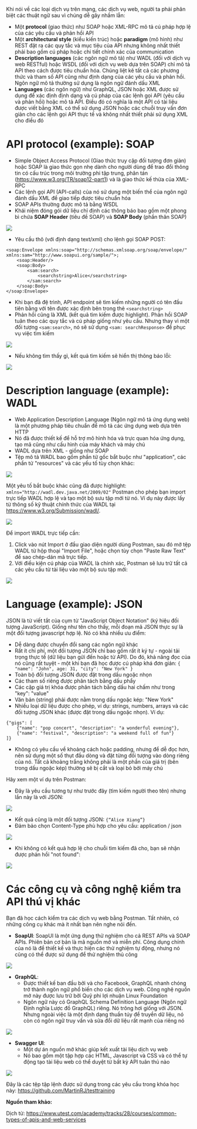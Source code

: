 Khi nói về các loại dịch vụ trên mạng, các dịch vụ web, người ta phải phân biệt các thuật ngữ sau vì chúng dễ gây nhầm lẫn:
- Một **protocol** (giao thức) như SOAP hoặc XML-RPC mô tả cú pháp hợp lệ của các yêu cầu và phản hồi API
- Một **architectural style** (kiểu kiến trúc) hoặc **paradigm** (mô hình) như REST đặt ra các quy tắc và mục tiêu của API nhưng không nhất thiết phải bao gồm cú pháp hoặc chi tiết chính xác của communication
- **Description languages** (các ngôn ngữ mô tả) như WADL (đối với dịch vụ web RESTful) hoặc WSDL (đối với dịch vụ web dựa trên SOAP) chỉ mô tả API theo cách được tiêu chuẩn hóa. Chúng liệt kê tất cả các phương thức và tham số API cũng như định dạng của các yêu cầu và phản hồi. Ngôn ngữ mô tả thường sử dụng là ngôn ngữ đánh dấu XML
- **Languages** (các ngôn ngữ) như GraphQL, JSON hoặc XML được sử dụng để xác định định dạng và cú pháp của các lệnh gọi API (yêu cầu và phản hồi) hoặc mô tả API. Điều đó có nghĩa là một API có tài liệu được viết bằng XML có thể sử dụng JSON hoặc các chuỗi truy vấn đơn giản cho các lệnh gọi API thực tế và không nhất thiết phải sử dụng XML cho điều đó

# API protocol (example): SOAP
* Simple Object Access Protocol (Giao thức truy cập đối tượng đơn giản) hoặc SOAP là giao thức gọn nhẹ dành cho người dùng để trao đổi thông tin có cấu trúc trong môi trường phi tập trung, phân tán (https://www.w3.org/TR/soap12-part1) và là giao thức kế thừa của XML-RPC
* Các lệnh gọi API (API-calls) của nó sử dụng một biến thể của ngôn ngữ đánh dấu XML để giao tiếp được tiêu chuẩn hóa
* SOAP APIs thường được mô tả bằng WSDL
* Khái niệm đóng gói dữ liệu chỉ định các thông báo bao gồm một phong bì chứa **SOAP Header** (tiêu đề SOAP) và **SOAP Body** (phần thân SOAP)

![](https://images.viblo.asia/71559c8b-2f1f-484d-a645-96825e43aa6f.png)

* Yêu cầu thô (với định dạng text/xml) cho lệnh gọi SOAP POST:

```
<soap:Envelope xmlns:soap="http://schemas.xmlsoap.org/soap/envelope/" xmlns:sam="http://www.soapui.org/sample/">;
    <soap:Header/>
    <soap:Body>
        <sam:search>
            <searchstring>Alice</searchstring>
        </sam:search>
    </soap:Body>
</soap:Envelope>
```

* Khi bạn đã đệ trình, API endpoint sẽ tìm kiếm những người có tên đầu tiên bằng với tên được xác định bên trong thẻ `<searchstring>`
* Phản hồi cũng là XML (kết quả tìm kiếm được highlight). Phản hồi SOAP tuân theo các quy tắc và cú pháp giống như yêu cầu. Nhưng thay vì một đối tượng `<sam:search>`, nó sẽ sử dụng `<sam: searchResponse>` để phục vụ việc tìm kiếm

![](https://images.viblo.asia/fedf6517-c647-4adb-993a-8fda8aee26b6.png)

* Nếu không tìm thấy gì, kết quả tìm kiếm sẽ hiển thị thông báo lỗi:

![](https://images.viblo.asia/7a2a9ca9-a8a6-48c2-af57-664bada953a2.png)

# Description language (example): WADL
* Web Application Description Language (Ngôn ngữ mô tả ứng dụng web) là một phương pháp tiêu chuẩn để mô tả các ứng dụng web dựa trên HTTP
* Nó đã được thiết kế để hỗ trợ mô hình hóa và trực quan hóa ứng dụng, tạo mã cũng như cấu hình của máy khách và máy chủ
* WADL dựa trên XML - giống như SOAP
* Tệp mô tả WADL bao gồm phần tử gốc bắt buộc như "application", các phần tử "resources" và các yếu tố tùy chọn khác:

![](https://images.viblo.asia/ecbd345a-af5e-4030-bdc6-4e826cf2fb85.png)

Một yêu tố bắt buộc khác cũng đã được highlight: `xmlns="http://wadl.dev.java.net/2009/02"`
Postman cho phép bạn import trực tiếp WADL hợp lệ và tạo một bộ sưu tập mới từ nó. Ví dụ này được lấy từ thông số kỹ thuật chính thức của WADL tại https://www.w3.org/Submission/wadl/.

![](https://images.viblo.asia/6c9caa6a-6fff-487c-87cd-e5823a4807ac.png)

Để import WADL trực tiếp cần:
1. Click vào nút Import ở đầu giao diện người dùng Postman, sau đó mở tệp WADL từ hộp thoại "Import File", hoặc chọn tùy chọn "Paste Raw Text" để sao chép-dán mã trực tiếp.
2. Với điều kiện cú pháp của WADL là chính xác, Postman sẽ lưu trữ tất cả các yêu cầu từ tài liệu vào một bộ sưu tập mới:

![](https://images.viblo.asia/6f97ad87-044d-42b8-a8eb-34c56df309b1.png)

# Language (example): JSON
JSON là từ viết tắt của cụm từ "JavaScript Object Notation" (ký hiệu đối tượng JavaScript). Giống như tên cho thấy, mỗi đoạn mã JSON thực sự là một đối tượng javascript hợp lệ. Nó có khá nhiều ưu điểm:
* Dễ dàng được chuyển đổi sang các ngôn ngữ khác
* Rất ít chi phí, một đối tượng JSON chỉ bao gồm rất ít ký tự - ngoài tải trọng thực tế (dữ liệu bạn gửi đến hoặc từ API). Do đó, khả năng đọc của nó cũng rất tuyệt - một khi bạn đã học được cú pháp khá đơn giản: `{ "name": "John", age: 31, "city": "New York" }`
* Toàn bộ đối tượng JSON được đặt trong dấu ngoặc nhọn
* Các tham số riêng được phân tách bằng dấu phẩy
* Các cặp giá trị khóa được phân tách bằng dấu hai chấm như trong "key": "value"
* Văn bản (string) phải được nằm trong dấu ngoặc kép: "New York"
* Nhiều loại dữ liệu được cho phép, ví dụ: strings, numbers, arrays và các đối tượng JSON khác (được đặt trong dấu ngoặc nhọn). Ví dụ:

```
{"gigs": [
    {"name": "pop concert", "description": "a wonderful evening"},
    {"name": "festival", "description": "a weekend full of fun"}
]}
```

* Không có yêu cầu về khoảng cách hoặc padding, nhưng để dễ đọc hơn, nên sử dụng một số thụt đầu dòng và đặt từng đối tượng vào dòng riêng của nó. Tất cả khoảng trắng không phải là một phần của giá trị (bên trong dấu ngoặc kép) thường sẽ bị cắt và loại bỏ bởi máy chủ

Hãy xem một ví dụ trên Postman:
* Đây là yêu cầu tương tự như trước đây (tìm kiếm người theo tên) nhưng lần này là với JSON:

![](https://images.viblo.asia/6d3429de-c319-4a24-ad9c-a802fa04c23c.png)

* Kết quả cũng là một đối tượng JSON: `{“Alice Xiang”}`
* Đảm bảo chọn Content-Type phù hợp cho yêu cầu: application / json

![](https://images.viblo.asia/4f3073bb-9396-4fc3-a2ab-10e33b246b38.png)

* Khi không có kết quả hợp lệ cho chuỗi tìm kiếm đã cho, bạn sẽ nhận được phản hồi "not found":

![](https://images.viblo.asia/c2969eae-8b20-4405-bf8d-407ca4ce96fc.png)

# Các công cụ và công nghệ kiểm tra API thú vị khác
Bạn đã học cách kiểm tra các dịch vụ web bằng Postman. Tất nhiên, có những công cụ khác mà ít nhất bạn nên nghe nói đến.
* **SoapUI**: SoapUI là một ứng dụng thử nghiệm cho cả REST APIs và SOAP APIs. Phiên bản cơ bản là mã nguồn mở và miễn phí. Công dụng chính của nó là để thiết kế và thực hiện các thử nghiệm tự động, nhưng nó cũng có thể được sử dụng để thử nghiệm thủ công

![](https://images.viblo.asia/9eeb8e72-4a96-4029-ba83-9d29200dd9c6.png)

* **GraphQL**:
    * Được thiết kế ban đầu bởi và cho Facebook, GraphQL nhanh chóng trở thành ngôn ngữ phổ biến cho các dịch vụ web. Công nghệ nguồn mở này được lưu trữ bởi Quỹ phi lợi nhuận Linux Foundation
    * Ngôn ngữ này có GraphQL Schema Definition Language (Ngôn ngữ Định nghĩa Lược đồ GraphQL) riêng. Nó trông hơi giống với JSON. Nhưng ngoài việc là một định dạng thuần túy để truyền dữ liệu, nó còn có ngôn ngữ truy vấn và sửa đổi dữ liệu rất mạnh của riêng nó

![](https://images.viblo.asia/5a7e1716-cbb8-463a-a0fd-f2925315cd1e.png)

* **Swagger UI**: 
    * Một dự án nguồn mở khác giúp kết xuất tài liệu dịch vụ web
    * Nó bao gồm một tập hợp các HTML, Javascript và CSS và có thể tự động tạo tài liệu web có thể duyệt từ bất kỳ API tuân thủ nào

![](https://images.viblo.asia/5dac6c32-0196-48d4-b3ee-43002ca9202f.png)

Đây là các tệp tập lệnh được sử dụng trong các yêu cầu trong khóa học này: https://github.com/MartinRJ/testtraining


**Nguồn tham khảo:**

Dịch từ: https://www.utest.com/academy/tracks/28/courses/common-types-of-apis-and-web-services
